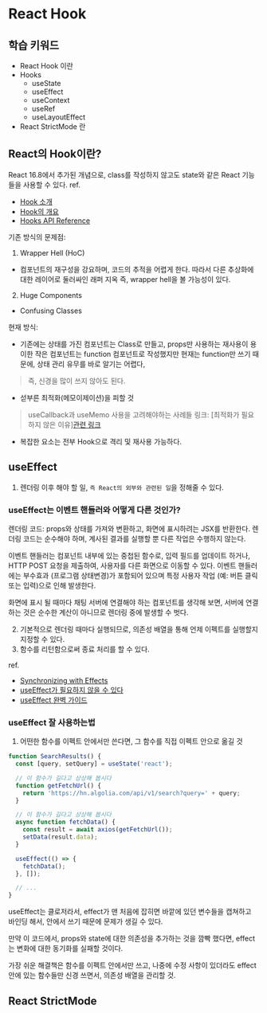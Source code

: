 # React Hook


## 학습 키워드

- React Hook 이란
- Hooks
    - useState
    - useEffect
    - useContext
    - useRef
    - useLayoutEffect
- React StrictMode 란

## React의 Hook이란?
React 16.8에서 추가된 개념으로, 
class를 작성하지 않고도 state와 같은 React 기능들을 사용할 수 있다.
ref.
- [Hook 소개](https://ko.reactjs.org/docs/hooks-intro.html)
- [Hook의 개요](https://ko.reactjs.org/docs/hooks-overview.html)
- [Hooks API Reference](https://ko.reactjs.org/docs/hooks-reference.html)

기존 방식의 문제점:
1. Wrapper Hell (HoC)
  - 컴포넌트의 재구성을 강요하며, 코드의 추적을 어렵게 한다. 따라서 다른 추상화에 대한 레이어로 둘러싸인 래퍼 지옥 즉, wrapper hell을 볼 가능성이 있다. 
2. Huge Components
- Confusing Classes

현재 방식: 
- 기존에는 상태를 가진 컴포넌트는 Class로 만들고, 
props만 사용하는 재사용이 용이한 작은 컴포넌트는 function 컴포넌트로 작성했지만 
현재는 function만 쓰기 때문에, 상태 관리 유무를 바로 알기는 어렵다, 
> 즉, 신경을 많이 쓰지 않아도 된다.
- 섣부른 최적화(메모이제이션)을 피할 것
> useCallback과 useMemo 사용을 고려해야하는 사례들 링크:  [최적화가 필요하지 않은 이유][관련 링크](https://kentcdodds.com/blog/usememo-and-usecallback)
- 복잡한 요소는 전부 Hook으로 격리 및 재사용 가능하다.

## useEffect
1. 렌더링 이후 해야 할 일, `즉 React의 외부와 관련된 일`을 정해줄 수 있다. 
### useEffect는 이벤트 핸들러와 어떻게 다른 것인가?
렌더링 코드: props와 상태를 가져와 변환하고, 화면에 표시하려는 JSX를 반환한다.
렌더링 코드는 순수해야 하며, 계사된 결과를 실행할 뿐 다른 작업은 수행하지 않는다.

이벤트 핸들러는 컴포넌트 내부에 있는 중첩된 함수로, 
입력 필드를 업데이트 하거나, HTTP POST 요청을 제출하여, 사용자를 다른 화면으로 이동할 수 있다.
이벤트 핸들러에는 부수효과 (프로그램 상태변경)가 포함되어 있으며
특정 사용자 작업 (예: 버튼 클릭 또는 입력)으로 인해 발생한다.

화면에 표시 될 때마다 채팅 서버에 연결해야 하는 컴포넌트를 생각해 보면,
서버에 연결하는 것은 순수한 계산이 아니므로 렌더링 중에 발생할 수 벗다.



2. 기본적으로 렌더링 때마다 실행되므로, 의존성 배열을 통해 언제 이펙트를 실행할지 지정할 수 있다.
3. 함수를 리턴함으로써 종료 처리를 할 수 있다.

ref.
- [Synchronizing with Effects](https://beta.reactjs.org/learn/synchronizing-with-effects)
- [useEffect가 필요하지 않을 수 있다](https://beta.reactjs.org/learn/you-might-not-need-an-effect)
- [useEffect 완벽 가이드](https://overreacted.io/ko/a-complete-guide-to-useeffect/)

### useEffect 잘 사용하는법
1. 어떤한 함수를 이펙트 안에서만 쓴다면, 그 함수를 직접 이펙트 안으로 옮길 것
```typescript jsx
function SearchResults() {
  const [query, setQuery] = useState('react');

  // 이 함수가 길다고 상상해 봅시다
  function getFetchUrl() {
    return 'https://hn.algolia.com/api/v1/search?query=' + query;
  }

  // 이 함수가 길다고 상상해 봅시다
  async function fetchData() {
    const result = await axios(getFetchUrl());
    setData(result.data);
  }

  useEffect(() => {
    fetchData();
  }, []);

  // ...
}
```
useEffect는 클로저라서, effect가 맨 처음에 잡히면 
바깥에 있던 변수들을 캡쳐하고 바인딩 해서, 안에서 쓰기 때문에 문제가 생길 수 있다.

만약 이 코드에서, props와 state에 대한 의존성을 추가하는 것을 깜빡 했다면,
effect는 변화에 대한 동기화를 실패할 것이다.

가장 쉬운 해결책은 함수를 이펙트 안에서만 쓰고, 나중에 수정 사항이 있더라도
effect 안에 있는 함수들만 신경 쓰면서, 의존성 배열을 관리할 것.

## React StrictMode





